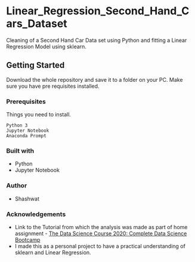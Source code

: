 # Linear_Regression_Second_Hand_Cars_Dataset
Cleaning of a Second Hand Car Data set using Python and fitting a Linear Regression Model using sklearn. 

## Getting Started
Download the whole repository and save it to a folder on your PC. Make sure you have pre requisites installed.

### Prerequisites
Things you need to install.
```
Python 3
Jupyter Notebook
Anaconda Prompt
```

### Built with
* Python
* Jupyter Notebook

### Author
* Shashwat

### Acknowledgements
* Link to the Tutorial from which the analysis was made as part of home assignment - [The Data Science Course 2020: Complete Data Science Bootcamp](https://www.udemy.com/course/the-data-science-course-complete-data-science-bootcamp/)
* I made this as a personal project to have a practical understanding of sklearn and Linear Regression.

